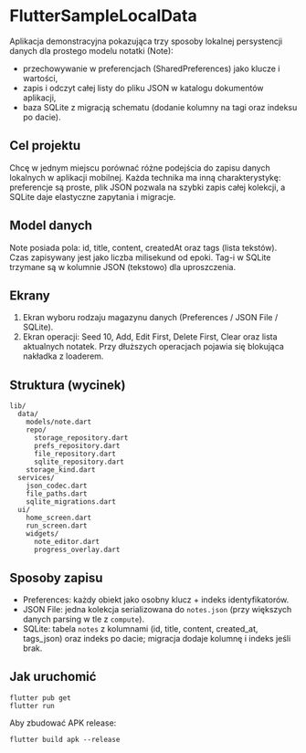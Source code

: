 # FlutterSampleLocalData

Aplikacja demonstracyjna pokazująca trzy sposoby lokalnej persystencji danych dla prostego modelu notatki (Note):
- przechowywanie w preferencjach (SharedPreferences) jako klucze i wartości,
- zapis i odczyt całej listy do pliku JSON w katalogu dokumentów aplikacji,
- baza SQLite z migracją schematu (dodanie kolumny na tagi oraz indeksu po dacie).

## Cel projektu
Chcę w jednym miejscu porównać różne podejścia do zapisu danych lokalnych w aplikacji mobilnej. Każda technika ma inną charakterystykę: preferencje są proste, plik JSON pozwala na szybki zapis całej kolekcji, a SQLite daje elastyczne zapytania i migracje.

## Model danych
Note posiada pola: id, title, content, createdAt oraz tags (lista tekstów). Czas zapisywany jest jako liczba milisekund od epoki. Tag-i w SQLite trzymane są w kolumnie JSON (tekstowo) dla uproszczenia.

## Ekrany
1. Ekran wyboru rodzaju magazynu danych (Preferences / JSON File / SQLite).
2. Ekran operacji: Seed 10, Add, Edit First, Delete First, Clear oraz lista aktualnych notatek. Przy dłuższych operacjach pojawia się blokująca nakładka z loaderem.

## Struktura (wycinek)
```
lib/
  data/
    models/note.dart
    repo/
      storage_repository.dart
      prefs_repository.dart
      file_repository.dart
      sqlite_repository.dart
    storage_kind.dart
  services/
    json_codec.dart
    file_paths.dart
    sqlite_migrations.dart
  ui/
    home_screen.dart
    run_screen.dart
    widgets/
      note_editor.dart
      progress_overlay.dart
```

## Sposoby zapisu
- Preferences: każdy obiekt jako osobny klucz + indeks identyfikatorów.
- JSON File: jedna kolekcja serializowana do `notes.json` (przy większych danych parsing w tle z `compute`).
- SQLite: tabela `notes` z kolumnami (id, title, content, created_at, tags_json) oraz indeks po dacie; migracja dodaje kolumnę i indeks jeśli brak.

## Jak uruchomić
```
flutter pub get
flutter run
```
Aby zbudować APK release:
```
flutter build apk --release
```
